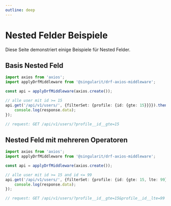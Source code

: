 ```yaml
---
outline: deep
---
```


# Nested Felder Beispiele

Diese Seite demonstriert einige Beispiele für Nested Felder.

## Basis Nested Feld

```ts
import axios from 'axios';
import applyDrfMiddleware from '@singularit/drf-axios-middleware';

const api = applyDrfMiddleware(axios.create());

// alle user mit id >= 15
api.get('/api/v1/users/', {filterSet: {profile: {id: {gte: 15}}}}).then((response) => {
    console.log(response.data);
});

// request: GET /api/v1/users/?profile__id__gte=15
```
## Nested Feld mit mehreren Operatoren

```ts
import axios from 'axios';
import applyDrfMiddleware from '@singularit/drf-axios-middleware';

const api = applyDrfMiddleware(axios.create());

// alle user mit id >= 15 and id <= 99
api.get('/api/v1/users/', {filterSet: {profile: {id: {gte: 15, lte: 99}}}}).then((response) => {
    console.log(response.data);
});

// request: GET /api/v1/users/?profile__id__gte=15&profile__id__lte=99
```

